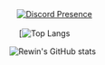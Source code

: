 ㅤ[![Discord Presence](https://lanyard-profile-readme.vercel.app/api/790888805438980116)](https://discord.com/users/913424755170881537)

ㅤ [![Top Langs](https://github-readme-stats.vercel.app/api/top-langs/?username=Bartissz&layout=compact&theme=dark)

 ![Rewin's GitHub stats](https://github-readme-stats.vercel.app/api?username=Bartissz&show_icons=true&theme=dark)
